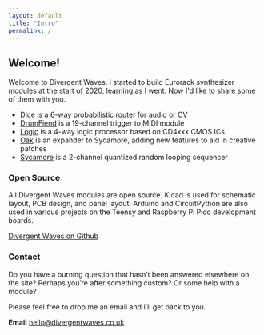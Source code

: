 ```yaml
---
layout: default
title: "Intro"
permalink: /
---
```


## Welcome!

Welcome to Divergent Waves. I started to build Eurorack synthesizer modules at the start of 2020, learning as I went. Now I'd like to share some of them with you.

- [Dice](module/dice/) is a 6-way probabilistic router for audio or CV
- [DrumFiend](module/drumfiend/) is a 19-channel trigger to MIDI module
- [Logic](module/logic/) is a 4-way logic processor based on CD4xxx CMOS ICs
- [Oak](module/oak/) is an expander to Sycamore, adding new features to aid in creative patches
- [Sycamore](module/sycamore) is a 2-channel quantized random looping sequencer

### Open Source

All Divergent Waves modules are open source. Kicad is used for schematic layout, PCB design, and panel layout. Arduino and CircuitPython are also used in various projects on the Teensy and Raspberry Pi Pico development boards.

[Divergent Waves on Github](https://github.com/tpcarlson/synth-diy)

### Contact

Do you have a burning question that hasn’t been answered elsewhere on the site? Perhaps you’re after something custom? Or some help with a module?

Please feel free to drop me an email and I’ll get back to you.

**Email**
hello@divergentwaves.co.uk